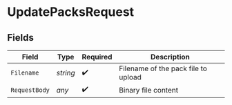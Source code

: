 # UpdatePacksRequest


## Fields

| Field                               | Type                                | Required                            | Description                         |
| ----------------------------------- | ----------------------------------- | ----------------------------------- | ----------------------------------- |
| `Filename`                          | *string*                            | :heavy_check_mark:                  | Filename of the pack file to upload |
| `RequestBody`                       | *any*                               | :heavy_check_mark:                  | Binary file content                 |